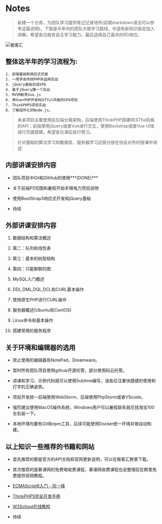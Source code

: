 # Notes

> 新建一个仓库，为团队学习提供笔记记录场所(前期markdown语法可以参考这篇说明)。下面是半年内的团队大致学习路线，中途有新知识我会加入讲解。希望各位能有自主学习能力，最后选择自己喜欢的RD岗位。

![极客汇](http://ool6x4l46.bkt.clouddn.com/jikehui.jpg)

<!-- more -->

## 整体这半年的学习流程为:

```
1. 前端基础和响应式页面
2. 一周学会传统PHP并运用实战
3. jQuery基础实战SPA
4. 基于jQuery撸一个后台
5. MVVM新秀Vue.js
6. 用Vue+PHP开发RESTful风格的SPA项目
7. ThinkPHP5项目实战
8. 了解组件化的Node.js。
```

> 未来项目主要使用前后端分离架构，后端使用ThinkPHP搭建RESTful风格的API；前端使用jQuery或者Vue进行交互，使用Bootstrap或者Vue UI库进行页面搭建。希望各位课后自行预习。

> 针对基础的算法学习和数据库，服务器学习这部分放在协会对外的授课中讲述

## 内部讲课安排内容

- 团队项目中Git和GitHub的使用***(DONE)***

- 关于前端PS切图和暑假开始丰锦电力项目说明

- 使用BootStrap3响应式开发和jQuery基础

- 待续

## 外部讲课安排内容

01. 数据结构和算法概述

02. 第二：队列和线性表

03. 第三：基本的树型结构

04. 第四：只能聊聊的图

05. MySQL入门概述

06. DDL,DML,DQL,DCL和CURL基本操作

07. 使用原生PHP进行CURL操作

08. 服务器概述(Ubuntu和CentOS)

09. Linux命令和基本操作

10. 搭建常用的服务程序

## 关于环境和编辑器的选用

- 禁止使用的编辑器有NotePad，Dreamware。

- 暂时所有团队项目使用github开源托管，部分使用码云托管。

- 讲课和学习，示例代码就可以使用Sublime编写，请各位注重快捷键的使用和打字的正确姿势。

- 项目开发统一前端使用WebStorm，后端使用PhpStorm或者VScode。

- 强烈建议使用MacOS操作系统，Windows用户可以暑假联系我花钱淘宝100左右装一下。

- 本地环境均要有Git和npm工具，后续可能使用Docker统一环境并做自动构建。

## 以上知识一些推荐的书籍和网站

- 首先推荐的都是官方的API文档和官网更新说明，可以在极客汇群里下载。

- 其次推荐的是慕课网的免费喝收费课程，慕课网收费课程也会整理后在群里免费提供视频教程。

- [ECMAScript6入门 - 阮一峰](http://es6.ruanyifeng.com/)

- [ThinkPHP5完全开发手册](https://www.kancloud.cn/manual/thinkphp5/118003)

- [W3School在线教程](http://www.w3school.com.cn/)


- 待续